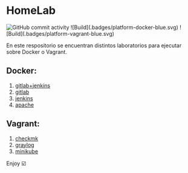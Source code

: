 # HomeLab

<img alt="GitHub commit activity" src="https://img.shields.io/github/commit-activity/m/aramirol/homelab?color=green">
![Build](.badges/platform-docker-blue.svg)
![Build](.badges/platform-vagrant-blue.svg)

En este respositorio se encuentran distintos laboratorios para ejecutar sobre Docker o Vagrant.

## Docker:
 1. [gitlab+jenkins](gitlab+jenkins)
 2. [gitlab](gitlab)
 3. [jenkins](jenkins)
 4. [apache](apache)

## Vagrant:
 1. [checkmk](checkmk)
 2. [graylog](graylog)
 3. [minikube](minikube)

Enjoy :ballot_box_with_check:
